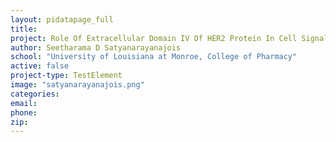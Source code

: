 ```yaml
---
layout: pidatapage_full
title:
project: Role Of Extracellular Domain IV Of HER2 Protein In Cell Signaling
author: Seetharama D Satyanarayanajois
school: "University of Louisiana at Monroe, College of Pharmacy"
active: false
project-type: TestElement
image: "satyanarayanajois.png"
categories:
email:
phone:
zip:
---
```

